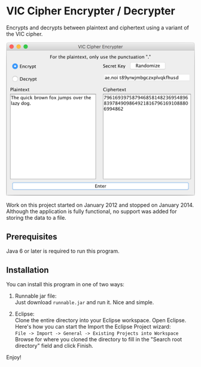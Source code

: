 # VIC Cipher Encrypter / Decrypter
Encrypts and decrypts between plaintext and ciphertext using a variant of the VIC cipher.

<img src="/img/gui-1.png" alt="Encrypter/Decrypter GUI" width="625"/>

Work on this project started on January 2012 and stopped on January 2014. 
Although the application is fully functional, no support was added for storing the data to a file.

## Prerequisites
Java 6 or later is required to run this program.

## Installation
You can install this program in one of two ways:

1. Runnable jar file:  
Just download `runnable.jar` and run it. Nice and simple.

2. Eclipse:  
Clone the entire directory into your Eclipse workspace. Open Eclipse. 
Here's how you can start the Import the Eclipse Project wizard:  
`File -> Import -> General -> Existing Projects into Workspace`  
Browse for where you cloned the directory to fill in the "Search root directory" field and click Finish.

Enjoy!
